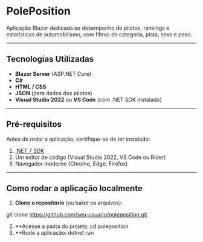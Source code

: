 # PolePosition

Aplicação Blazor dedicada ao desempenho de pilotos, rankings e estatísticas de automobilismo, com filtros de categoria, pista, sexo e peso.

---

## Tecnologias Utilizadas

- **Blazor Server** (ASP.NET Core)  
- **C#**  
- **HTML / CSS**  
- **JSON** (para dados dos pilotos)  
- **Visual Studio 2022** ou **VS Code** (com .NET SDK instalado)  

---

## Pré-requisitos

Antes de rodar a aplicação, certifique-se de ter instalado:  

1. [.NET 7 SDK](https://dotnet.microsoft.com/en-us/download/dotnet/7.0)  
2. Um editor de código (Visual Studio 2022, VS Code ou Rider)  
3. Navegador moderno (Chrome, Edge, Firefox)  

---

## Como rodar a aplicação localmente

1. **Clone o repositório** (ou baixe os arquivos):

git clone https://github.com/seu-usuario/poleposition.git


2. **Acesse a pasta do projeto:
cd poleposition
3. **Rode a aplicação:
dotnet run

